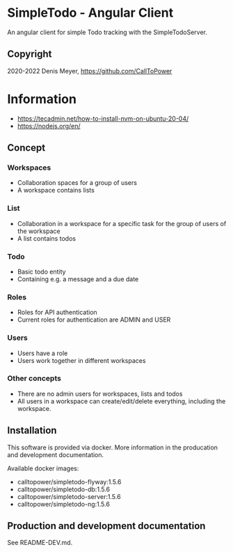 # SimpleTodo - Angular Client

An angular client for simple Todo tracking with the SimpleTodoServer.

## Copyright

2020-2022 Denis Meyer, https://github.com/CallToPower

# Information

- https://tecadmin.net/how-to-install-nvm-on-ubuntu-20-04/
- https://nodejs.org/en/

## Concept

### Workspaces

- Collaboration spaces for a group of users
- A workspace contains lists

### List

- Collaboration in a workspace for a specific task for the group of users of the workspace
- A list contains todos

### Todo

- Basic todo entity
- Containing e.g. a message and a due date

### Roles

- Roles for API authentication
- Current roles for authentication are ADMIN and USER

### Users

- Users have a role
- Users work together in different workspaces

### Other concepts

- There are no admin users for workspaces, lists and todos
- All users in a workspace can create/edit/delete everything, including the workspace.

## Installation

This software is provided via docker. More information in the producation and development documentation.

Available docker images:

- calltopower/simpletodo-flyway:1.5.6
- calltopower/simpletodo-db:1.5.6
- calltopower/simpletodo-server:1.5.6
- calltopower/simpletodo-ng:1.5.6

## Production and development documentation

See README-DEV.md.
